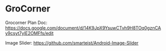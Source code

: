 # GroCorner

Grocorner Plan Doc: https://docs.google.com/document/d/14K9JpX9YsuwCTvh9H8TOq0gznCAy9csyt7ylE2OMFfs/edit

Image Slider: https://github.com/smarteist/Android-Image-Slider
